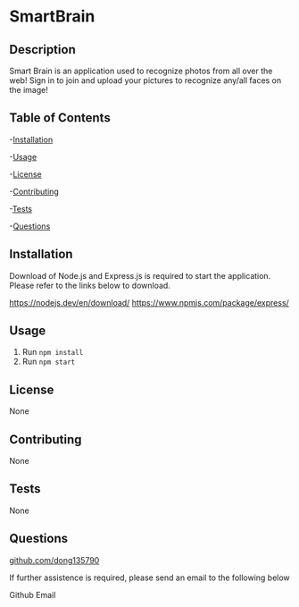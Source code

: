 # SmartBrain 

## Description

Smart Brain is an application used to recognize photos from all over the web! Sign in to join and upload your pictures to recognize any/all faces on the image!

## Table of Contents
-[Installation](#installation)

-[Usage](#usage)

-[License](#license)

-[Contributing](#contributing)

-[Tests](#tests)

-[Questions](#questions)

## Installation
Download of Node.js and Express.js is required to start the application. Please refer to the links below to download.

https://nodejs.dev/en/download/ 
https://www.npmjs.com/package/express/

## Usage

1. Run `npm install`
2. Run `npm start`

## License
None

## Contributing
None

## Tests
None

## Questions
[github.com/dong135790](https://github.com/dong135790)

If further assistence is required, please send an email to the following below

Github Email